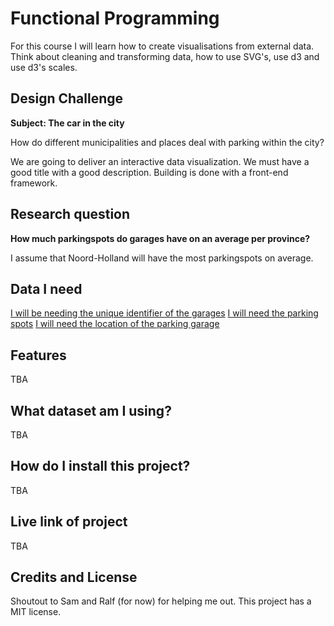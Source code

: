 # Functional Programming 
For this course I will learn how to create visualisations from external data. Think about cleaning and transforming data, how to use SVG's, use d3 and use d3's scales.

## Design Challenge
**Subject: The car in the city**

How do different municipalities and places deal with parking within the city?

We are going to deliver an interactive data visualization. We must have a good title with a good description. Building is done with a front-end framework.

## Research question

**How much parkingspots do garages have on an average per province?**

I assume that Noord-Holland will have the most parkingspots on average.

## Data I need

[I will be needing the unique identifier of the garages](https://opendata.rdw.nl/Parkeren/Open-Data-Parkeren-PARKEERGEBIED/mz4f-59fw)
[I will need the parking spots](https://opendata.rdw.nl/Parkeren/Open-Data-Parkeren-SPECIFICATIES-PARKEERGEBIED/b3us-f26s)
[I will need the location of the parking garage](https://opendata.rdw.nl/Parkeren/Open-Data-Parkeren-Index-Statisch-en-Dynamisch/f6v7-gjpa)



## Features
TBA

## What dataset am I using?
TBA

## How do I install this project?
TBA

## Live link of project
TBA

## Credits and License
Shoutout to Sam and Ralf (for now) for helping me out.
This project has a MIT license.

